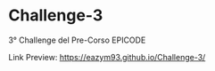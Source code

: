 # Challenge-3
3° Challenge del Pre-Corso EPICODE

Link Preview: https://eazym93.github.io/Challenge-3/
